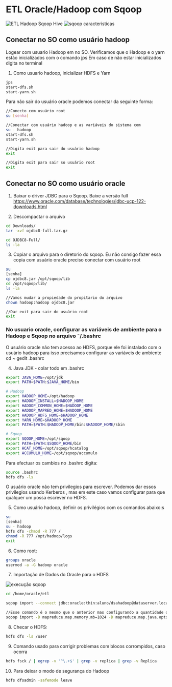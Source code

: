 # ETL Oracle/Hadoop com Sqoop

![ETL Hadoop Sqoop Hive](https://user-images.githubusercontent.com/87387315/140417928-756d9bd4-2947-4cd2-8d25-4e31b4f69a57.png)
![sqoop caracteristicas](https://user-images.githubusercontent.com/87387315/140417956-055f4a0f-c311-42b1-90d6-ebdf6703f17e.png)

## Conectar no SO como usuário hadoop ###

Logear com usuario Hadoop em no SO. Verificamos que o Hadoop e o yarn estão inicializados com o comando jps
Em caso de não estar inicializados digita no terminal

1. Como usuario hadoop, inicializar HDFS e Yarn
```sh
jps
start-dfs.sh
start-yarn.sh
```

Para não sair do usuário oracle podemos conectar da seguinte forma:
```sh
//Conecto com usuário root
su [senha] 

//Conectar com usuário hadoop e as variáveis do sistema com
su - hadoop 
start-dfs.sh
start-yarn.sh

//Digita exit para sair do usuário hadoop
exit

//Digita exit para sair so usuário root
exit
```
## Conectar no SO como usuário oracle ##

1. Baixar o driver JDBC para o Sqoop. Baixe a versão full
https://www.oracle.com/database/technologies/jdbc-ucp-122-downloads.html


2. Descompactar o arquivo
```sh
cd Downloads/
tar -xvf ojdbc8-full.tar.gz

cd OJDBC8-Full/
ls -la

```

3. Copiar o arquivo para o diretorio do sqoop. Eu não consigo fazer essa copia com usuário oracle preciso conectar com usuário root
```sh
su 
[senha]
cp ojdbc8.jar /opt/sqoop/lib
cd /opt/sqoop/lib/
ls -la

//Vamos mudar a propiedade do propitario do arquivo
chown hadoop:hadoop ojdbc8.jar

//Dar exit para sair do usuário root
exit
```

### No usuario oracle, configurar as variáveis de ambiente para o Hadoop e Sqoop no arquivo ˜/.bashrc
O usuário oracle não tem acesso ao HDFS, porque ele foi instalado com o usuário hadoop para isso precisamos configurar as variáveis de ambiente
cd ~
gedit .bashrc

4. Java JDK - colar todo em .bashrc
```sh
export JAVA_HOME=/opt/jdk
export PATH=$PATH:$JAVA_HOME/bin

# Hadoop
export HADOOP_HOME=/opt/hadoop
export HADOOP_INSTALL=$HADOOP_HOME
export HADOOP_COMMON_HOME=$HADOOP_HOME
export HADOOP_MAPRED_HOME=$HADOOP_HOME
export HADOOP_HDFS_HOME=$HADOOP_HOME
export YARN_HOME=$HADOOP_HOME
export PATH=$PATH:$HADOOP_HOME/bin:$HADOOP_HOME/sbin

# Sqoop
export SQOOP_HOME=/opt/sqoop
export PATH=$PATH:$SQOOP_HOME/bin
export HCAT_HOME=/opt/sqoop/hcatalog
export ACCUMULO_HOME=/opt/sqoop/accumulo
```
Para efectuar os cambios no .bashrc digita:
```sh
source .bashrc
hdfs dfs -ls
```
O usuário  oracle não tem privilegios para escrever. Podemos dar essos privilegios usando Kerberos , mas em este caso vamos configurar para que qualquer um possa escrever no HDFS.

5. Como usuário hadoop, definir os privilégios com os comandos abaixo:s
```sh
su
[senha]
su - hadoop
hdfs dfs -chmod -R 777 /
chmod -R 777 /opt/hadoop/logs
exit
```
6. Como root:
```sh
groups oracle
usermod -a -G hadoop oracle
```

7. Importação de Dados do Oracle para o HDFS

![execução sqoop](https://user-images.githubusercontent.com/87387315/140417976-0f90c5c3-af9d-4d84-9143-ba82ca12fe40.png)

```sh
cd /home/oracle/etl

sqoop import --connect jdbc:oracle:thin:aluno/dsahadoop@dataserver.localdomain:1539/orcl --username aluno -password dsahadoop --query "select user_id, movie_id from cinema where rating = 1 and \$CONDITIONS" --target-dir /user/oracle/output -m 1

//Esse comando é o mesmo que o anterior mas configurando a quantidade de memoria a usar
sqoop import -D mapreduce.map.memory.mb=1024 -D mapreduce.map.java.opts=-Xmx768m --connect jdbc:oracle:thin:aluno/dsahadoop@dataserver.localdomain:1539/orcl --username aluno -password dsahadoop --query "select user_id, movie_id from cinema where rating = 1 and \$CONDITIONS" --target-dir /user/oracle/output -m 1
```
8. Checar o HDFS:
```sh
hdfs dfs -ls /user
```
9. Comando usado para corrigir problemas com blocos corrompidos, caso ocorra
```sh
hdfs fsck / | egrep -v '^\.+$' | grep -v replica | grep -v Replica
```
10. Para deixar o modo de segurança do Hadoop
```sh
hdfs dfsadmin -safemode leave
```


